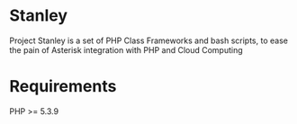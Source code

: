 Stanley
=======

Project Stanley is a set of PHP Class Frameworks and bash scripts, to ease the pain of Asterisk integration with PHP and Cloud Computing

Requirements
============
PHP >= 5.3.9
